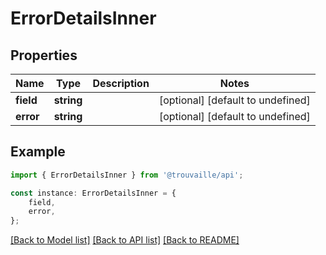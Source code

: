 # ErrorDetailsInner


## Properties

Name | Type | Description | Notes
------------ | ------------- | ------------- | -------------
**field** | **string** |  | [optional] [default to undefined]
**error** | **string** |  | [optional] [default to undefined]

## Example

```typescript
import { ErrorDetailsInner } from '@trouvaille/api';

const instance: ErrorDetailsInner = {
    field,
    error,
};
```

[[Back to Model list]](../README.md#documentation-for-models) [[Back to API list]](../README.md#documentation-for-api-endpoints) [[Back to README]](../README.md)
